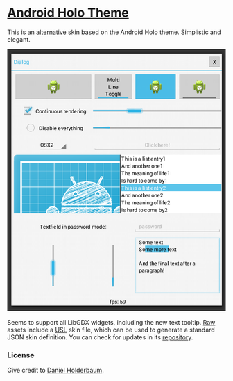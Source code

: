 # [Android Holo Theme](https://github.com/nooone/gdx-holo)

This is an [alternative](../holo) skin based on the Android Holo theme. Simplistic and elegant.
 
![Holo](preview.png)

Seems to support all LibGDX widgets, including the new text tooltip. [Raw](raw) assets include a [USL](https://github.com/kotcrab/vis-editor/wiki/USL) skin file, which can be used to generate a standard JSON skin definition. You can check for updates in its [repository](https://github.com/nooone/gdx-holo).

### License

Give credit to [Daniel Holderbaum](https://github.com/nooone).

